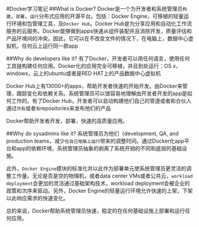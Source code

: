 #Docker学习笔记
##What is Docker?
Docker是一个为开发者和系统管理员`构建`，`部署`，`运行`分布式应用的开源平台。包括：Docker Engine，可移植的轻量运行环境和包管理工具，及`Docker Hub`。Docker Hub是为分享应用和自动化工作流服务的云服务。Docker能够做到apps快速从组件装配并且消除开发，质量评估和产品环境间的冲突。因此，它可以在不改变文件的情况下，在电脑上，数据中心虚拟机，任何云上运行同一款app

##Why do developers like it?
有了Docker，开发者可以用任何语言，使用任何工具链构建任何应用。Docker化的应用完全可移植，并且到处运行：OS x，windows，云上的ubuntu或者是RED HAT上的产品数据中心虚拟机

Docker Hub上有13000+的apps，帮助开发者快速的开始开发。由Docker来管理，跟踪变化和依赖关系。系统管理员可以很容易地理解由开发者开发的app是如何工作的。有了Docker Hub，开发者可以自动构建他们自己的管道或者和合伙人通过`共有`或者`有`repositories来发布他们的产品

Docker帮助开发者开发，部署，快速的高质量应用。

##Why do sysadmins like it?
系统管理员为他们（development, QA, and production teams，减少`在自己电脑上运行`带来的调整时间。通过Docker化app平台和app的依赖环境，系统管理员抽象的剥离了系统开销的不同和底层的基础设施。

此外，`Docker Engine`模块的标准化并以此作为部署单元使系统管理员更灵活的调整工作量。无论是否是空的物理机，或者data center VMs或者公共云，`workload deployment`会更加的灵活通过基础架构技术，workload deployment会被企业的政策和次序来驱动。另外，Docker Engine的轻量运行环境允许快速的上架，下架以此响应需求的快速变化。

总的来说，Docker帮助系统管理员快速，稳定的在任何基础设施上部署和运行任何应用。